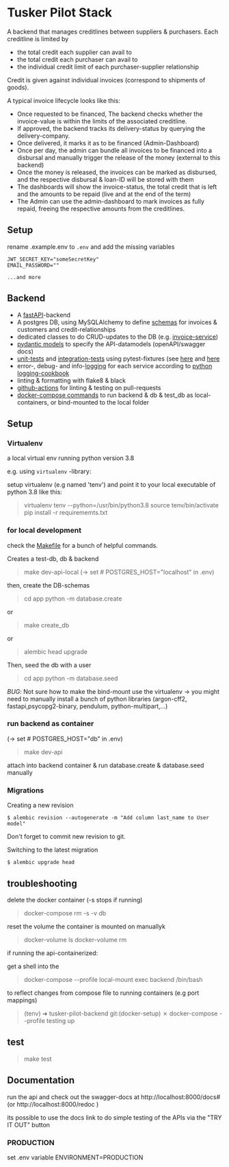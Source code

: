 # Tusker Pilot Stack

A backend that manages creditlines between suppliers & purchasers. Each creditline is limited by

- the total credit each supplier can avail to
- the total credit each purchaser can avail to
- the individual credit limit of each purchaser-supplier relationship

Credit is given against individual invoices (correspond to shipments of goods).

A typical invoice lifecycle looks like this:

- Once requested to be financed, The backend checks whether the invoice-value is within the limits of the associated creditline.
- If approved, the backend tracks its delivery-status by querying the delivery-company.
- Once delivered, it marks it as to be financed (Admin-Dashboard)
- Once per day, the admin can bundle all invoices to be financed into a disbursal and manually trigger the release of the money (external to this backend)
- Once the money is released, the invoices can be marked as disbursed, and the respective disbursal & loan-ID will be stored with them
- The dashboards will show the invoice-status, the total credit that is left and the amounts to be repaid (live and at the end of the term)
- The Admin can use the admin-dashboard to mark invoices as fully repaid, freeing the respective amounts from the creditlines.

## Setup

rename .example.env to `.env` and add the missing variables

```
JWT_SECRET_KEY="someSecretKey"
EMAIL_PASSWORD=""

...and more
```

## Backend

- A [fastAPI](https://fastapi.tiangolo.com/)-backend
- A postgres DB, using MySQLAlchemy to define [schemas](/app/database/schemas/) for invoices & customers and credit-relationships
- dedicated classes to do CRUD-updates to the DB (e.g. [invoice-service](/app/database/crud/invoice_service.py))
- [pydantic models](/app/database/models.py) to specify the API-datamodels (openAPI/swagger docs)
- [unit-tests](/app/database/test/) and [integration-tests](/app/test/integration/) using pytest-fixtures (see [here](/app/test/integration/conftest.py) and [here](/app/database/test/conftest.py)
- error-, debug- and info-[logging](/app/utils/logger.py) for each service according to [python logging-cookbook](https://docs.python.org/3/howto/logging-cookbook.html#logging-cookbook)
- linting & formatting with flake8 & black
- [github-actions](/.github/workflows/python-app.yml) for linting & testing on pull-requests
- [docker-compose commands](/Makefile) to run backend & db & test_db as local-containers, or bind-mounted to the local folder

## Setup

### Virtualenv

a local virtual env running python version 3.8

e.g. using `virtualenv` -library:

setup virtualenv (e.g named 'tenv') and point it to your local executable of python 3.8 like this:

> virtualenv tenv --python=/usr/bin/python3.8
> source tenv/bin/activate
> pip install -r requirememts.txt

### for local development

check the [Makefile](/Makefile) for a bunch of helpful commands.

Creates a test-db, db & backend

> make dev-api-local
> (-> set # POSTGRES_HOST="localhost" in .env)

then, create the DB-schemas

> cd app
> python -m database.create

or

> make create_db

or

> alembic head upgrade

Then, seed the db with a user

> cd app
> python -m database.seed

_BUG_: Not sure how to make the bind-mount use the virtualenv -> you might need to manually install a bunch of python libraries (argon-cff2, fastapi,psycopg2-binary, pendulum, python-multipart,...)

### run backend as container

(-> set # POSTGRES_HOST="db" in .env)

> make dev-api

attach into backend container & run database.create & database.seed manually

### Migrations

Creating a new revision

```console
$ alembic revision --autogenerate -m "Add column last_name to User model"
```

Don't forget to commit new revision to git.

Switching to the latest migration

```console
$ alembic upgrade head
```

## troubleshooting

delete the docker container (-s stops if running)

> docker-compose rm -s -v db

reset the volume the container is mounted on manuallyk

> docker-volume ls
> docker-volume rm <NAME>

if running the api-containerized:

get a shell into the

> docker-compose --profile local-mount exec backend /bin/bash

to reflect changes from compose file to running containers (e.g port mappings)

> (tenv) ➜ tusker-pilot-backend git:(docker-setup) ✗ docker-compose --profile testing up

## test

> make test

## Documentation

run the api and check out the swagger-docs at http://localhost:8000/docs# (or http://localhost:8000/redoc )

its possible to use the docs link to do simple testing of the APIs via the "TRY IT OUT" button

### PRODUCTION

set .env variable ENVIRONMENT=PRODUCTION
